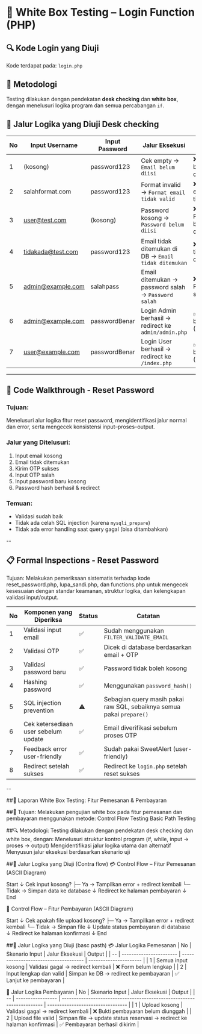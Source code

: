 # 🧪 White Box Testing – Login Function (PHP)

## 🔍 Kode Login yang Diuji
Kode terdapat pada: `login.php`

## 🧠 Metodologi
Testing dilakukan dengan pendekatan **desk checking** dan **white box**, dengan menelusuri logika program dan semua percabangan `if`.

## 🔁 Jalur Logika yang Diuji Desk checking

| No | Input Username       | Input Password | Jalur Eksekusi                                                                 | Output                      |
|----|----------------------|----------------|--------------------------------------------------------------------------------|-----------------------------|
| 1  | (kosong)             | password123    | Cek empty → `Email belum diisi`                                                | ❌ Email belum diisi        |
| 2  | salahformat.com      | password123    | Format invalid → `Format email tidak valid`                                    | ❌ Format email tidak valid |
| 3  | user@test.com        | (kosong)       | Password kosong → `Password belum diisi`                                       | ❌ Password belum diisi     |
| 4  | tidakada@test.com    | password123    | Email tidak ditemukan di DB → `Email tidak ditemukan`                          | ❌ Email tidak ditemukan    |
| 5  | admin@example.com    | salahpass      | Email ditemukan → password salah → `Password salah`                            | ❌ Password salah           |
| 6  | admin@example.com    | passwordBenar  | Login Admin berhasil → redirect ke `admin/admin.php`                           | ✅ Login berhasil (Admin)   |
| 7  | user@example.com     | passwordBenar  | Login User berhasil → redirect ke `/index.php`                                 | ✅ Login berhasil (User)    |


---

## 📘  Code Walkthrough - Reset Password

### Tujuan:
Menelusuri alur logika fitur reset password, mengidentifikasi jalur normal dan error, serta mengecek konsistensi input–proses–output.

### Jalur yang Ditelusuri:
1. Input email kosong
2. Email tidak ditemukan
3. Kirim OTP sukses
4. Input OTP salah
5. Input password baru kosong
6. Password hash berhasil & redirect

### Temuan:
- Validasi sudah baik
- Tidak ada celah SQL injection (karena `mysqli_prepare`)
- Tidak ada error handling saat query gagal (bisa ditambahkan)

--

## 📋 Formal Inspections - Reset Password

Tujuan:
Melakukan pemeriksaan sistematis terhadap kode reset_password.php, lupa_sandi.php, dan functions.php untuk mengecek kesesuaian dengan standar keamanan, struktur logika, dan kelengkapan validasi input/output.

| No | Komponen yang Diperiksa              | Status | Catatan                                                               |
| -- | ------------------------------------ | ------ | --------------------------------------------------------------------- |
| 1  | Validasi input email                 | ✅      | Sudah menggunakan `FILTER_VALIDATE_EMAIL`                             |
| 2  | Validasi OTP                         | ✅      | Dicek di database berdasarkan email + OTP                             |
| 3  | Validasi password baru               | ✅      | Password tidak boleh kosong                                           |
| 4  | Hashing password                     | ✅      | Menggunakan `password_hash()`                                         |
| 5  | SQL injection prevention             | ⚠️     | Sebagian query masih pakai raw SQL, sebaiknya semua pakai `prepare()` |
| 6  | Cek ketersediaan user sebelum update | ✅      | Email diverifikasi sebelum proses OTP                                 |
| 7  | Feedback error user-friendly         | ✅      | Sudah pakai SweetAlert (user-friendly)                                |
| 8  | Redirect setelah sukses              | ✅      | Redirect ke `login.php` setelah reset sukses                          |

--

##📘 Laporan White Box Testing: Fitur Pemesanan & Pembayaran

##🎯 Tujuan:
Melakukan pengujian white box pada fitur pemesanan dan pembayaran menggunakan metode:
Control Flow Testing
Basic Path Testing

##🔍 Metodologi:
Testing dilakukan dengan pendekatan desk checking dan white box, dengan:
Menelusuri struktur kontrol program (if, while, input → proses → output)
Mengidentifikasi jalur logika utama dan alternatif
Menyusun jalur eksekusi berdasarkan skenario uji

##🔄 Jalur Logika yang Diuji (Contra flow)
💳 Control Flow – Fitur Pemesanan (ASCII Diagram)

Start
↓
Cek input kosong?
├─ Ya → Tampilkan error + redirect kembali
└─ Tidak → Simpan data ke database
↓
Redirect ke halaman pembayaran
↓
End

🧾 Control Flow – Fitur Pembayaran (ASCII Diagram)

Start
  ↓
Cek apakah file upload kosong?
  ├─ Ya   → Tampilkan error + redirect kembali
  └─ Tidak → Simpan file
                ↓
        Update status pembayaran di database
                ↓
        Redirect ke halaman konfirmasi
                ↓
              End


##🔄 Jalur Logika yang Diuji (basc pasth)
💳 Jalur Logika Pemesanan
| No | Skenario Input          | Jalur Eksekusi                        | Output                 |
| -- | ----------------------- | ------------------------------------- | ---------------------- |
| 1  | Semua input kosong      | Validasi gagal → redirect kembali     | ❌ Form belum lengkap   |
| 2  | Input lengkap dan valid | Simpan ke DB → redirect ke pembayaran | ✅ Lanjut ke pembayaran |


🧾 Jalur Logika Pembayaran
| No | Skenario Input    | Jalur Eksekusi                                                         | Output                            |
| -- | ----------------- | ---------------------------------------------------------------------- | --------------------------------- |
| 1  | Upload kosong     | Validasi gagal → redirect kembali                                      | ❌ Bukti pembayaran belum diunggah |
| 2  | Upload file valid | Simpan file → update status reservasi → redirect ke halaman konfirmasi | ✅ Pembayaran berhasil dikirim     |



